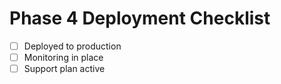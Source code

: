 # Phase 4 Deployment Checklist

- [ ] Deployed to production
- [ ] Monitoring in place
- [ ] Support plan active